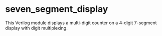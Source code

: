 # seven_segment_display
This Verilog module displays a multi-digit counter on a 4-digit 7-segment display with digit multiplexing. 
